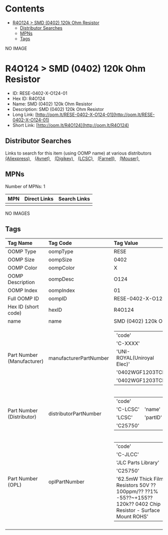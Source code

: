



Contents
========

* [R4O124 > SMD (0402) 120k Ohm Resistor](#r4o124--smd-0402-120k-ohm-resistor)
	* [Distributor Searches](#distributor-searches)
	* [MPNs](#mpns)
	* [Tags](#tags)
  
NO IMAGE  
# R4O124 > SMD (0402) 120k Ohm Resistor

- ID: RESE-0402-X-O124-01
- Hex ID: R4O124
- Name: SMD (0402) 120k Ohm Resistor
- Description: SMD (0402) 120k Ohm Resistor
- Long Link: [http://oom.lt/RESE-0402-X-O124-01](http://oom.lt/RESE-0402-X-O124-01)
- Short Link: [http://oom.lt/R4O124](http://oom.lt/R4O124)

## Distributor Searches
  
Links to search for this item (using OOMP name) at various distributors  
[(Aliexpress) ](https://www.aliexpress.com/wholesale?SearchText=1117SMD+0402+120k+Ohm+Resistor)&nbsp;&nbsp;&nbsp;[(Avnet) ](https://www.avnet.com/shop/us/search/SMD+0402+120k+Ohm+Resistor)&nbsp;&nbsp;&nbsp;[(Digikey) ](https://www.digikey.co.uk/en/products/result?s=SMD+0402+120k+Ohm+Resistor)&nbsp;&nbsp;&nbsp;[(LCSC) ](https://www.lcsc.com/search?q=SMD+0402+120k+Ohm+Resistor)&nbsp;&nbsp;&nbsp;[(Farnell) ](https://uk.farnell.com/search?st=SMD+0402+120k+Ohm+Resistor)&nbsp;&nbsp;&nbsp;[(Mouser) ](https://www.mouser.com/c/?q=SMD+0402+120k+Ohm+Resistor)&nbsp;&nbsp;&nbsp;
## MPNs
  
Number of MPNs: 1  

|MPN|Direct Links|Search Links|
| :--- | :--- | :--- |
||||
  
NO IMAGES  
## Tags
  

|Tag Name|Tag Code|Tag Value|
| :--- | :--- | :--- |
|OOMP Type|oompType|RESE|
|OOMP Size|oompSize|0402|
|OOMP Color|oompColor|X|
|OOMP Description|oompDesc|O124|
|OOMP Index|oompIndex|01|
|Full OOMP ID|oompID|RESE-0402-X-O124-01|
|Hex ID (short code)|hexID|R4O124|
|name|name|SMD (0402) 120k Ohm Resistor|
|Part Number (Manufacturer)|manufacturerPartNumber|<table><tr><td>'code'</td></tr><tr><td> 'C-XXXX'</td><td> 'name'</td></tr><tr><td> 'UNI-ROYAL(Uniroyal Elec)'</td><td> 'partID'</td></tr><tr><td> '0402WGF1203TCE'</td><td> 'partName'</td></tr><tr><td> '0402WGF1203TCE'</td></tr></table>|
|Part Number (Distributor)|distributorPartNumber|<table><tr><td>'code'</td></tr><tr><td> 'C-LCSC'</td><td> 'name'</td></tr><tr><td> 'LCSC'</td><td> 'partID'</td></tr><tr><td> 'C25750'</td></tr></table>|
|Part Number (OPL)|oplPartNumber|<table><tr><td>'code'</td></tr><tr><td> 'C-JLCC'</td><td> 'name'</td></tr><tr><td> 'JLC Parts Library'</td><td> 'partID'</td></tr><tr><td> 'C25750'</td><td> 'partName'</td></tr><tr><td> '62.5mW Thick Film Resistors 50V ??100ppm/?? ??1% -55??~+155?? 120k?? 0402  Chip Resistor - Surface Mount ROHS'</td></tr></table>|
||||
